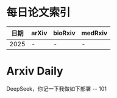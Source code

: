 # 每日论文索引

| 日期 | arXiv | bioRxiv | medRxiv |
|------|-------|---------|---------|
| 2025 | - | - | - |




















































































































































































































































































































































































# Arxiv Daily


DeepSeek，你记一下我做如下部署 -- 101
